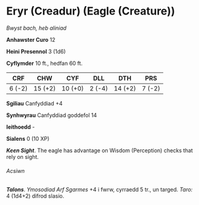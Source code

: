 # Eryr (Creadur) (Eagle (Creature))

*Bwyst bach, heb aliniad*

**Anhawster Curo** 12

**Heini Presennol** 3 (1d6)

**Cyflymder** 10 ft., hedfan 60 ft.

| CRF    | CHW     | CYF     | DLL    | DTH     | PRS    |
|--------|---------|---------|--------|---------|--------|
| 6 (-2) | 15 (+2) | 10 (+0) | 2 (-4) | 14 (+2) | 7 (-2) |

**Sgiliau** Canfyddiad +4

**Synhwyrau** Canfyddiad goddefol 14

**Ieithoedd** -

**Sialens** 0 (10 XP)

***Keen Sight***. The eagle has advantage on Wisdom (Perception) checks that rely on sight.

###### Acsiwn

***Talons***. *Ymosodiad Arf Sgarmes* +4 i fwrw, cyrraedd 5 tr., un targed. *Taro:* 4 (1d4+2) difrod slasio.